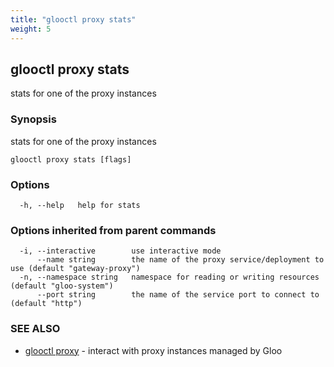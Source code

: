 ```yaml
---
title: "glooctl proxy stats"
weight: 5
---
```

## glooctl proxy stats

stats for one of the proxy instances

### Synopsis

stats for one of the proxy instances

```
glooctl proxy stats [flags]
```

### Options

```
  -h, --help   help for stats
```

### Options inherited from parent commands

```
  -i, --interactive        use interactive mode
      --name string        the name of the proxy service/deployment to use (default "gateway-proxy")
  -n, --namespace string   namespace for reading or writing resources (default "gloo-system")
      --port string        the name of the service port to connect to (default "http")
```

### SEE ALSO

* [glooctl proxy](../glooctl_proxy)	 - interact with proxy instances managed by Gloo

